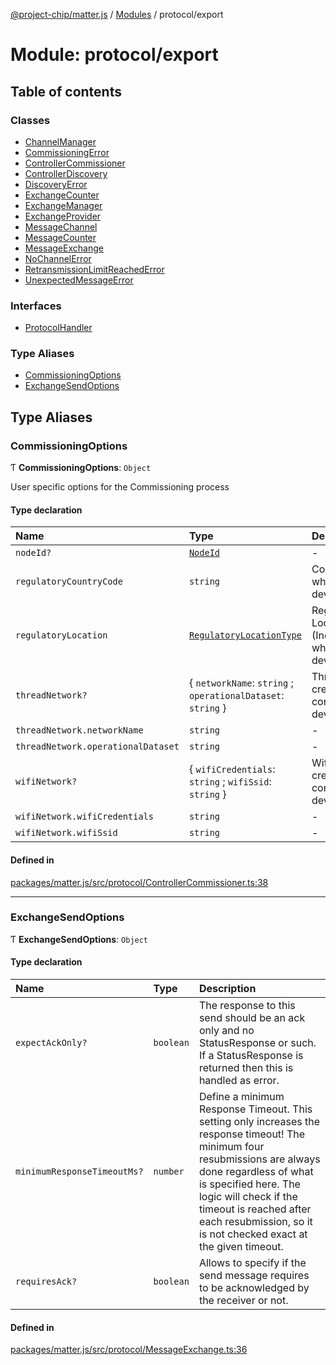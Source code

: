 [@project-chip/matter.js](../README.md) / [Modules](../modules.md) / protocol/export

# Module: protocol/export

## Table of contents

### Classes

- [ChannelManager](../classes/protocol_export.ChannelManager.md)
- [CommissioningError](../classes/protocol_export.CommissioningError.md)
- [ControllerCommissioner](../classes/protocol_export.ControllerCommissioner.md)
- [ControllerDiscovery](../classes/protocol_export.ControllerDiscovery.md)
- [DiscoveryError](../classes/protocol_export.DiscoveryError.md)
- [ExchangeCounter](../classes/protocol_export.ExchangeCounter.md)
- [ExchangeManager](../classes/protocol_export.ExchangeManager.md)
- [ExchangeProvider](../classes/protocol_export.ExchangeProvider.md)
- [MessageChannel](../classes/protocol_export.MessageChannel.md)
- [MessageCounter](../classes/protocol_export.MessageCounter.md)
- [MessageExchange](../classes/protocol_export.MessageExchange.md)
- [NoChannelError](../classes/protocol_export.NoChannelError.md)
- [RetransmissionLimitReachedError](../classes/protocol_export.RetransmissionLimitReachedError.md)
- [UnexpectedMessageError](../classes/protocol_export.UnexpectedMessageError.md)

### Interfaces

- [ProtocolHandler](../interfaces/protocol_export.ProtocolHandler.md)

### Type Aliases

- [CommissioningOptions](protocol_export.md#commissioningoptions)
- [ExchangeSendOptions](protocol_export.md#exchangesendoptions)

## Type Aliases

### CommissioningOptions

Ƭ **CommissioningOptions**: `Object`

User specific options for the Commissioning process

#### Type declaration

| Name | Type | Description |
| :------ | :------ | :------ |
| `nodeId?` | [`NodeId`](datatype_export.md#nodeid) | - |
| `regulatoryCountryCode` | `string` | Country Code where the device is used. |
| `regulatoryLocation` | [`RegulatoryLocationType`](../enums/cluster_export.GeneralCommissioning.RegulatoryLocationType.md) | Regulatory Location (Indoor/Outdoor) where the device is used. |
| `threadNetwork?` | { `networkName`: `string` ; `operationalDataset`: `string`  } | Thread network credentials to commission the device to. |
| `threadNetwork.networkName` | `string` | - |
| `threadNetwork.operationalDataset` | `string` | - |
| `wifiNetwork?` | { `wifiCredentials`: `string` ; `wifiSsid`: `string`  } | Wifi network credentials to commission the device to. |
| `wifiNetwork.wifiCredentials` | `string` | - |
| `wifiNetwork.wifiSsid` | `string` | - |

#### Defined in

[packages/matter.js/src/protocol/ControllerCommissioner.ts:38](https://github.com/project-chip/matter.js/blob/be83914/packages/matter.js/src/protocol/ControllerCommissioner.ts#L38)

___

### ExchangeSendOptions

Ƭ **ExchangeSendOptions**: `Object`

#### Type declaration

| Name | Type | Description |
| :------ | :------ | :------ |
| `expectAckOnly?` | `boolean` | The response to this send should be an ack only and no StatusResponse or such. If a StatusResponse is returned then this is handled as error. |
| `minimumResponseTimeoutMs?` | `number` | Define a minimum Response Timeout. This setting only increases the response timeout! The minimum four resubmissions are always done regardless of what is specified here. The logic will check if the timeout is reached after each resubmission, so it is not checked exact at the given timeout. |
| `requiresAck?` | `boolean` | Allows to specify if the send message requires to be acknowledged by the receiver or not. |

#### Defined in

[packages/matter.js/src/protocol/MessageExchange.ts:36](https://github.com/project-chip/matter.js/blob/be83914/packages/matter.js/src/protocol/MessageExchange.ts#L36)
